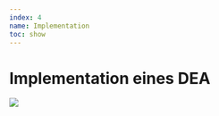```yaml
---
index: 4
name: Implementation
toc: show
---
```


# Implementation eines DEA

[![](https://mermaid.ink/img/pako:eNp9U8tqwzAQ_BWhU0LsHzC9FJqeWigk0IsuG3uTmMqykORSE5Jvr56JLGh9kMXszM7uSrrQduyQNrTloPVLDycFAxP78QsFeaprsmtBCFSkITV8mQk5R-2jTLz12tz8_kZKrnEwtwRc8hztA5QuWYQwkeSO8yyAzxodSQeYiagrwtKjwYXkNhkn82G2cN_rvdoLE8R-9c6oXpwI2gUOGMHDOHIEQY545s7FgZuoXEWF3AZJtShB7pPpOspCI6s1-R77jriOvQVM2qlXyUq-eq9Ai9ITmns6m2BhxMT10VSc0eWf8utwuOVpep8gX_3RCMZOaoE_oR5bS5Rfs8kGg2Ku8hOVKaD9LKNxyJbhFcl162wOs7SuIfhAHamEbSceXiTKp6pDtsw1hbOJpmtUtrPN78nGsmausbwSqW7wSXpU6fitBa3ogGqAvrPPz2dn1JxxQEYbu-3wCBM3jAYqTGbczaKljVETVnSSHRiMDzaB2PVmVO_xRbtfIm59JPCuvwAzWN4?type=png)](https://mermaid.live/edit#pako:eNp9U8tqwzAQ_BWhU0LsHzC9FJqeWigk0IsuG3uTmMqykORSE5Jvr56JLGh9kMXszM7uSrrQduyQNrTloPVLDycFAxP78QsFeaprsmtBCFSkITV8mQk5R-2jTLz12tz8_kZKrnEwtwRc8hztA5QuWYQwkeSO8yyAzxodSQeYiagrwtKjwYXkNhkn82G2cN_rvdoLE8R-9c6oXpwI2gUOGMHDOHIEQY545s7FgZuoXEWF3AZJtShB7pPpOspCI6s1-R77jriOvQVM2qlXyUq-eq9Ai9ITmns6m2BhxMT10VSc0eWf8utwuOVpep8gX_3RCMZOaoE_oR5bS5Rfs8kGg2Ku8hOVKaD9LKNxyJbhFcl162wOs7SuIfhAHamEbSceXiTKp6pDtsw1hbOJpmtUtrPN78nGsmausbwSqW7wSXpU6fitBa3ogGqAvrPPz2dn1JxxQEYbu-3wCBM3jAYqTGbczaKljVETVnSSHRiMDzaB2PVmVO_xRbtfIm59JPCuvwAzWN4)